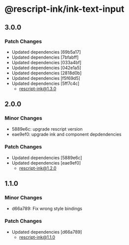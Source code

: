 # @rescript-ink/ink-text-input

## 3.0.0

### Patch Changes

- Updated dependencies [69b5a17]
- Updated dependencies [7bfabff]
- Updated dependencies [033a4bf]
- Updated dependencies [042e1a5]
- Updated dependencies [2818d0b]
- Updated dependencies [f5f69d5]
- Updated dependencies [5ff7c4c]
  - rescript-ink@1.3.0

## 2.0.0

### Minor Changes

- 5889e6c: upgrade rescript version
- eae9ef0: upgrade ink and component depdendencies

### Patch Changes

- Updated dependencies [5889e6c]
- Updated dependencies [eae9ef0]
  - rescript-ink@1.2.0

## 1.1.0

### Minor Changes

- d66a789: Fix wrong style bindings

### Patch Changes

- Updated dependencies [d66a789]
  - rescript-ink@1.1.0

